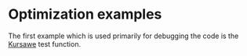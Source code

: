 Optimization examples
===
The first example which is used primarily for debugging the code is the [Kursawe](https://en.wikipedia.org/wiki/Test_functions_for_optimization) test function.

